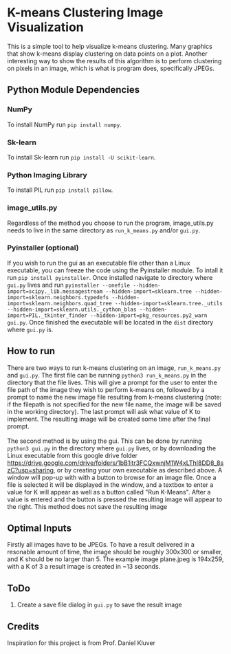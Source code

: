 # K-means Clustering Image Visualization
This is a simple tool to help visualize k-means clustering. Many graphics that show k-means display clustering on data points on a plot. Another interesting way to show the results of this algorithm is to perform clustering on pixels in an image, which is what is program does, specifically JPEGs.
## Python Module Dependencies
### NumPy
To install NumPy run `pip install numpy`.
### Sk-learn
To install Sk-learn run `pip install -U scikit-learn`.
### Python Imaging Library
To install PIL run `pip install pillow`.
### image_utils.py
Regardless of the method you choose to run the program, image_utils.py needs to live in the same directory as `run_k_means.py` and/or `gui.py`.
### Pyinstaller (optional)
If you wish to run the gui as an executable file other than a Linux executable, you can freeze the code using the Pyinstaller module. To intall it run `pip install pyinstaller`. Once installed navigate to directory where `gui.py` lives and run `pyinstaller --onefile --hidden-import=scipy._lib.messagestream --hidden-import=sklearn.tree --hidden-import=sklearn.neighbors.typedefs --hidden-import=sklearn.neighbors.quad_tree --hidden-import=sklearn.tree._utils --hidden-import=sklearn.utils._cython_blas --hidden-import=PIL._tkinter_finder --hidden-import=pkg_resources.py2_warn gui.py`. Once finished the executable will be located in the `dist` directory where `gui.py` is.
## How to run
There are two ways to run k-means clustering on an image, `run_k_means.py` and `gui.py`. The first file can be running
`python3 run_k_means.py` in the directory that the file lives. This will give a prompt for the user to enter the file path of the image they wish to perform k-means on, followed by a prompt to name the new image file resulting from k-means clustering (note: if the filepath is not specified for the new file name, the image will be saved in the working directory). The last prompt will ask what value of K to implement. The resulting image will be created some time after the final prompt.
\
\
The second method is by using the gui. This can be done by running `python3 gui.py` in the directory where `gui.py` lives, or by downloading the Linux executable from this google drive folder https://drive.google.com/drive/folders/1bB1itr3FCQxwnjM1W4xLThI8DD8_8szC?usp=sharing, or by creating your own executable as described above. A window will pop-up with with a button to browse for an image file. Once a file is selected it will be displayed in the window, and a textbox to enter a value for K will appear as well as a button called "Run K-Means". After a value is entered and the button is pressed the resulting image will appear to the right. This method does not save the resulting image
## Optimal Inputs
Firstly all images have to be JPEGs. To have a result delivered in a resonable amount of time, the image should be roughly 300x300 or smaller, and K should be no larger than 5. The example image plane.jpeg is 194x259, with a K of 3 a result image is created in ~13 seconds.
## ToDo
1. Create a save file dialog in `gui.py` to save the result image
## Credits
Inspiration for this project is from Prof. Daniel Kluver
